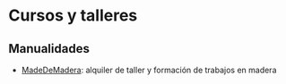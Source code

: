 # Cursos y talleres
## Manualidades
- [MadeDeMadera](https://www.madedemadera.com/en): alquiler de taller y formación de trabajos en madera

